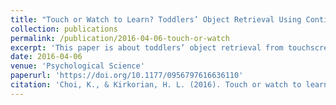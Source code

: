 ```yaml
---
title: "Touch or Watch to Learn? Toddlers’ Object Retrieval Using Contingent and Noncontingent Video"
collection: publications
permalink: /publication/2016-04-06-touch-or-watch
excerpt: 'This paper is about toddlers’ object retrieval from touchscreens.'
date: 2016-04-06
venue: 'Psychological Science'
paperurl: 'https://doi.org/10.1177/0956797616636110'
citation: 'Choi, K., & Kirkorian, H. L. (2016). Touch or watch to learn? Toddlers’ object retrieval using contingent and noncontingent video. <i> Psychological Science, 27 </i>, 726-736.'
---
```

